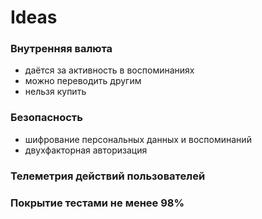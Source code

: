 # Ideas

### Внутренняя валюта

- даётся за активность в воспоминаниях
- можно переводить другим
- нельзя купить

### Безопасность

- шифрование персональных данных и воспоминаний
- двухфакторная авторизация

### Телеметрия действий пользователей

### Покрытие тестами не менее 98%
